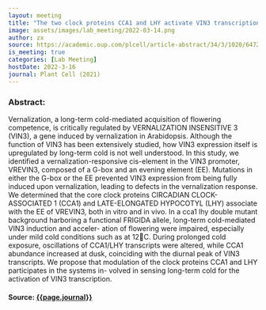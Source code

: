 ```yaml
---
layout: meeting
title: "The two clock proteins CCA1 and LHY activate VIN3 transcription during vernalization through the vernalization-responsive cis-element"
image: assets/images/lab_meeting/2022-03-14.png
author: zx
source: https://academic.oup.com/plcell/article-abstract/34/3/1020/6472367
is_meeting: true
categories: [Lab Meeting]
hostDate: 2022-3-16
journal: Plant Cell (2021)
---
```

### Abstract:
Vernalization, a long-term cold-mediated acquisition of flowering competence, is critically regulated by VERNALIZATION INSENSITIVE 3 (VIN3), a gene induced by vernalization in Arabidopsis. Although the function of VIN3 has been extensively studied, how VIN3 expression itself is upregulated by long-term cold is not well understood. In this study, we identified a vernalization-responsive cis-element in the VIN3 promoter, VREVIN3, composed of a G-box and an evening element (EE). Mutations in either the G-box or the EE prevented VIN3 expression from being fully induced upon vernalization, leading to defects in the vernalization response. We determined that the core clock proteins CIRCADIAN CLOCK-ASSOCIATED 1 (CCA1) and LATE-ELONGATED HYPOCOTYL (LHY) associate with the EE of VREVIN3, both in vitro and in vivo. In a cca1 lhy double mutant background harboring a functional FRIGIDA allele, long-term cold-mediated VIN3 induction and acceler- ation of flowering were impaired, especially under mild cold conditions such as at 12􏰂C. During prolonged cold exposure, oscillations of CCA1/LHY transcripts were altered, while CCA1 abundance increased at dusk, coinciding with the diurnal peak of VIN3 transcripts. We propose that modulation of the clock proteins CCA1 and LHY participates in the systems in- volved in sensing long-term cold for the activation of VIN3 transcription.

#### Source: [{{page.journal}}]({{page.source}})
